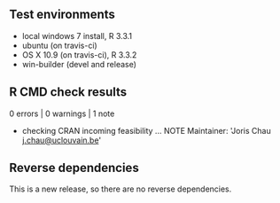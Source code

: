 ## Test environments
* local windows 7 install, R 3.3.1
* ubuntu (on travis-ci)
* OS X 10.9 (on travis-ci), R 3.3.2
* win-builder (devel and release)

## R CMD check results

0 errors | 0 warnings | 1 note

* checking CRAN incoming feasibility ... NOTE
Maintainer: 'Joris Chau <j.chau@uclouvain.be>'

## Reverse dependencies

This is a new release, so there are no reverse dependencies.

